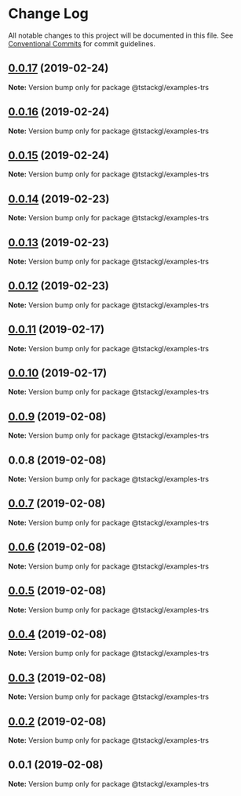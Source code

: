 # Change Log

All notable changes to this project will be documented in this file.
See [Conventional Commits](https://conventionalcommits.org) for commit guidelines.

## [0.0.17](https://github.com/nkint/tstackgl/compare/@tstackgl/examples-trs@0.0.16...@tstackgl/examples-trs@0.0.17) (2019-02-24)

**Note:** Version bump only for package @tstackgl/examples-trs





## [0.0.16](https://github.com/nkint/tstackgl/compare/@tstackgl/examples-trs@0.0.15...@tstackgl/examples-trs@0.0.16) (2019-02-24)

**Note:** Version bump only for package @tstackgl/examples-trs





## [0.0.15](https://github.com/nkint/tstackgl/compare/@tstackgl/examples-trs@0.0.14...@tstackgl/examples-trs@0.0.15) (2019-02-24)

**Note:** Version bump only for package @tstackgl/examples-trs





## [0.0.14](https://github.com/nkint/tstackgl/compare/@tstackgl/examples-trs@0.0.13...@tstackgl/examples-trs@0.0.14) (2019-02-23)

**Note:** Version bump only for package @tstackgl/examples-trs





## [0.0.13](https://github.com/nkint/tstackgl/compare/@tstackgl/examples-trs@0.0.12...@tstackgl/examples-trs@0.0.13) (2019-02-23)

**Note:** Version bump only for package @tstackgl/examples-trs





## [0.0.12](https://github.com/nkint/tstackgl/compare/@tstackgl/examples-trs@0.0.11...@tstackgl/examples-trs@0.0.12) (2019-02-23)

**Note:** Version bump only for package @tstackgl/examples-trs





## [0.0.11](https://github.com/nkint/tstackgl/compare/@tstackgl/examples-trs@0.0.10...@tstackgl/examples-trs@0.0.11) (2019-02-17)

**Note:** Version bump only for package @tstackgl/examples-trs





## [0.0.10](https://github.com/nkint/tstackgl/compare/@tstackgl/examples-trs@0.0.9...@tstackgl/examples-trs@0.0.10) (2019-02-17)

**Note:** Version bump only for package @tstackgl/examples-trs





## [0.0.9](https://github.com/nkint/tstackgl/compare/@tstackgl/examples-trs@0.0.8...@tstackgl/examples-trs@0.0.9) (2019-02-08)

**Note:** Version bump only for package @tstackgl/examples-trs





## 0.0.8 (2019-02-08)

**Note:** Version bump only for package @tstackgl/examples-trs





## [0.0.7](https://github.com/nkint/tstackgl/compare/@tstackgl/examples-trs@0.0.3...@tstackgl/examples-trs@0.0.7) (2019-02-08)

**Note:** Version bump only for package @tstackgl/examples-trs





## [0.0.6](https://github.com/nkint/tstackgl/compare/@tstackgl/examples-trs@0.0.3...@tstackgl/examples-trs@0.0.6) (2019-02-08)

**Note:** Version bump only for package @tstackgl/examples-trs





## [0.0.5](https://github.com/nkint/tstackgl/compare/@tstackgl/examples-trs@0.0.3...@tstackgl/examples-trs@0.0.5) (2019-02-08)

**Note:** Version bump only for package @tstackgl/examples-trs





## [0.0.4](https://github.com/nkint/tstackgl/compare/@tstackgl/examples-trs@0.0.3...@tstackgl/examples-trs@0.0.4) (2019-02-08)

**Note:** Version bump only for package @tstackgl/examples-trs





## [0.0.3](https://github.com/nkint/tstackgl/compare/@tstackgl/examples-trs@0.0.2...@tstackgl/examples-trs@0.0.3) (2019-02-08)

**Note:** Version bump only for package @tstackgl/examples-trs





## [0.0.2](https://github.com/nkint/tstackgl/compare/@tstackgl/examples-trs@0.0.1...@tstackgl/examples-trs@0.0.2) (2019-02-08)

**Note:** Version bump only for package @tstackgl/examples-trs





## 0.0.1 (2019-02-08)

**Note:** Version bump only for package @tstackgl/examples-trs
